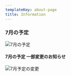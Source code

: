 ```yaml
---
templateKey: about-page
title: Information
---
```

### 7月の予定

![7月の予定](/img/2019_07.png)

#### 7月の予定 一部変更のお知らせ
![7月予定の変更](/img/holiday-1.png)